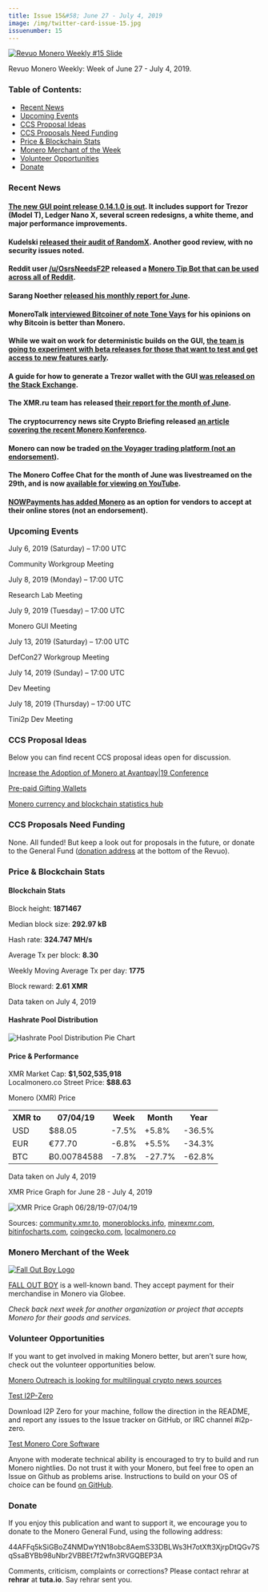 ```yaml
---
title: Issue 15&#58; June 27 - July 4, 2019
image: /img/twitter-card-issue-15.jpg
issuenumber: 15
---
```

[<img src="/img/img-issue15.jpg" alt="Revuo Monero Weekly #15 Slide" class="img-lead">](/issue-15.html)

<p class="text-lead">Revuo Monero Weekly: Week of June 27 - July 4, 2019.</p>
<!--more-->

<h3>Table of Contents:</h3>
<ul class="contents">
    <li><a href="#news">Recent News</a></li>
    <li><a href="#events">Upcoming Events</a></li>
    <li><a href="#ideas">CCS Proposal Ideas</a></li>
    <li><a href="#proposals">CCS Proposals Need Funding</a></li>
    <li><a href="#stats">Price & Blockchain Stats</a></li>
    <li><a href="#merchant">Monero Merchant of the Week</a></li>
    <li><a href="#volunteer">Volunteer Opportunities</a></li>
    <li><a href="#donate">Donate</a></li>
</ul>

<h3 id="news">Recent News</h3>

<div class="newsbyte">
    <h4><a href="https://www.reddit.com/r/Monero/comments/c8eg6k/gui_v01410_boron_butterfly_with_ledger_nano_x_and/" target="_blank">The new GUI point release 0.14.1.0 is out</a>. It includes support for Trezor (Model T), Ledger Nano X, several screen redesigns, a white theme, and major performance improvements.</h4>
</div>

<div class="newsbyte">
    <h4>Kudelski <a href="https://github.com/hyc/RandomxAudits/blob/master/Report-Kudelski-20190702.pdf" target="_blank">released their audit of RandomX</a>. Another good review, with no security issues noted.
    </h4>
</div>

<div class="newsbyte">
<h4>Reddit user <a href="https://www.reddit.com/user/OsrsNeedsF2P" target="_blank">/u/OsrsNeedsF2P</a> released a <a href="https://www.reddit.com/r/Monero/comments/c8052i/mainnet_release_announcing_umonerotipsbot_an/" target="_blank">Monero Tip Bot that can be used across all of Reddit</a>.
    </h4>
</div>

<div class="newsbyte">
    <h4>Sarang Noether <a href="https://repo.getmonero.org/monero-project/ccs-proposals/merge_requests/34#note_6648" target="_blank">released his monthly report for June</a>.
    </h4>
</div>

<div class="newsbyte">
    <h4>MoneroTalk <a href="https://www.youtube.com/watch?v=sJjV4PognZQ" target="_blank">interviewed Bitcoiner of note Tone Vays</a> for his opinions on why Bitcoin is better than Monero.</h4>
</div>

<div class="newsbyte">
    <h4>While we wait on work for deterministic builds on the GUI, <a href="https://www.reddit.com/r/Monero/comments/c7rdhy/introducing_the_concept_of_beta_prereleases_for/" target="_blank">the team is going to experiment with beta releases for those that want to test and get access to new features early</a>.</h4>
</div>

<div class="newsbyte">
    <h4>A guide for how to generate a Trezor wallet with the GUI <a href="https://monero.stackexchange.com/questions/11437/how-do-i-generate-a-trezor-monero-wallet-with-the-gui-monero-wallet-gui/" target="_blank">was released on the Stack Exchange</a>.</h4>
</div>

<div class="newsbyte">
    <h4>The XMR.ru team has released <a href="https://www.reddit.com/r/Monero/comments/c8m4tw/xmrrureport_june/" target="_blank">their report for the month of June</a>.</h4>
</div>

<div class="newsbyte">
    <h4>The cryptocurrency news site Crypto Briefing released <a href="https://cryptobriefing.com/monero-konferenco-explores-secure-privacy/" target="_blank">an article covering the recent Monero Konferenco</a>.</h4>
</div>

<div class="newsbyte">
    <h4>Monero can now be traded <a href="https://www.investvoyager.com/blog/now-trading-monero-everything-you-need-to-know/" target="_blank">on the Voyager trading platform (not an endorsement)</a>.</h4>
</div>

<div class="newsbyte">
    <h4>The Monero Coffee Chat for the month of June was livestreamed on the 29th, and is now <a href="https://www.youtube.com/watch?v=swTYc6y95Lw" target="_blank">available for viewing on YouTube</a>.</h4>
</div>

<div class="newsbyte">
    <h4><a href="https://www.reddit.com/r/Monero/comments/c94l1v/you_can_now_accept_payments_in_xmr_with/" target="_blank">NOWPayments has added Monero</a> as an option for vendors to accept at their online stores (not an endorsement).</h4>
</div>

<h3 id="events">Upcoming Events</h3>

<div class="event">
    <p class="date" markdown="1">July 6, 2019 (Saturday) – 17:00 UTC</p>
    <p markdown="1">Community Workgroup Meeting</p>
</div>

<div class="event">
    <p class="date" markdown="1">July 8, 2019 (Monday) – 17:00 UTC</p>
    <p markdown="1">Research Lab Meeting</p>
</div>

<div class="event">
    <p class="date" markdown="1">July 9, 2019 (Tuesday) – 17:00 UTC</p>
    <p markdown="1">Monero GUI Meeting</p>
</div>

<div class="event">
    <p class="date">July 13, 2019 (Saturday) – 17:00 UTC</p>
    <p>DefCon27 Workgroup Meeting</p>
</div>

<div class="event">
    <p class="date" markdown="1">July 14, 2019 (Sunday) – 17:00 UTC</p>
    <p markdown="1">Dev Meeting</p>
</div>

<div class="event">
    <p class="date" markdown="1">July 18, 2019 (Thursday) – 17:00 UTC</p>
    <p markdown="1">Tini2p Dev Meeting</p>
</div>

<h3 id="ideas">CCS Proposal Ideas</h3>

<p>Below you can find recent CCS proposal ideas open for discussion.</p>

<div class="proposal">
<p><a href="https://repo.getmonero.org/monero-project/ccs-proposals/merge_requests/81" target="_blank">Increase the Adoption of Monero at Avantpay|19 Conference</a></p>
</div>

<div class="proposal">
<p><a href="https://repo.getmonero.org/monero-project/ccs-proposals/merge_requests/78" target="_blank">Pre-paid Gifting Wallets</a></p>
</div>

<div class="proposal">
<p><a href="https://repo.getmonero.org/monero-project/ccs-proposals/merge_requests/58" target="_blank">Monero currency and blockchain statistics hub</a></p>
</div>

<h3 id="proposals">CCS Proposals Need Funding</h3>

<p>None. All funded! But keep a look out for proposals in the future, or donate to the General Fund (<a href="#donate">donation address</a> at the bottom of the Revuo).</p>

<h3 id="stats">Price & Blockchain Stats</h3>

<h4 class="stat">Blockchain Stats</h4>

<div class="bcstats">
    <p>Block height: <b>1871467</b></p>
    <p>Median block size: <b>292.97 kB</b></p>
    <p>Hash rate: <b>324.747 MH/s</b></p>
    <p>Average Tx per block: <b>8.30</b></p>
    <p>Weekly Moving Average Tx per day: <b>1775</b></p>
    <p>Block reward: <b>2.61 XMR</b></p>
</div>
<p class="note">Data taken on July 4, 2019</p>

<h4 class="stat">Hashrate Pool Distribution</h4>
<p><img src="/img/hashrate-pool-distribution-0704.png" alt="Hashrate Pool Distribution Pie Chart"/></p>

<h4 class="stat">Price & Performance</h4>

<div class="price-intro">XMR Market Cap:  <b> $1,502,535,918 </b><br>Localmonero.co Street Price: <b>$88.63</b></div>

<p class="table-title">Monero (XMR) Price</p>
<table class="price-table">
  <tr class="row1">
    <th>XMR to</th>
    <th>07/04/19</th>
    <th>Week</th>
    <th>Month</th>
    <th>Year</th>
  </tr>
  <tr>
    <td data-th="XMR to">USD</td>
    <td data-th="07/04/19">$88.05</td>
    <td data-th="Week" class="red">-7.5%</td>
    <td data-th="Month" class="green">+5.8%</td>
    <td data-th="Year" class="red">-36.5%</td>
  </tr>
  <tr class="row3">
    <td data-th="XMR to">EUR</td>
    <td data-th="07/04/19">€77.70</td>
    <td data-th="Week" class="red">-6.8%</td>
    <td data-th="Month" class="green">+5.5%</td>
    <td data-th="Year" class="red">-34.3%</td>
  </tr>
  <tr>
    <td data-th="XMR to">BTC</td>
    <td data-th="07/04/19">Ƀ0.00784588</td>
    <td data-th="Week" class="red">-7.8%</td>
    <td data-th="Month" class="red">-27.7%</td>
    <td data-th="Year" class="red">-62.8%</td>
  </tr>
</table>
<p class="note">Data taken on July 4, 2019</p>

<p class="table-title">XMR Price Graph for June 28 - July 4, 2019</p>

![XMR Price Graph 06/28/19-07/04/19](/img/weekly-chart-0704.png "XMR Price Graph 06/27/19-07/04/19") 

Sources: <a href="https://community.xmr.to/explorer/mainnet/" target="_blank">community.xmr.to</a>, <a href="https://moneroblocks.info/stats/transaction-stats" target="_blank">moneroblocks.info</a>, <a href="https://minexmr.com/pools.html" target="_blank">minexmr.com</a>, <a href="https://bitinfocharts.com/monero/" target="_blank">bitinfocharts.com</a>, <a href="https://www.coingecko.com/" target="_blank">coingecko.com</a>, <a href="https://localmonero.co/" target="_blank">localmonero.co</a>

<h3 id="merchant">Monero Merchant of the Week</h3>

<a href="https://store.falloutboy.com/" target="_blank"><img src="/img/fob-logo.png" alt="Fall Out Boy Logo" class="fob-img" id="decentraleyes"></a>

<a href="https://store.falloutboy.com/" target="_blank">FALL OUT BOY</a>  is a well-known band. They accept payment for their merchandise in Monero via Globee.

<i>Check back next week for another organization or project that accepts Monero for their goods and services.</i>

<h3 id="volunteer">Volunteer Opportunities</h3>

<p>If you want to get involved in making Monero better, but aren’t sure how, check out the volunteer opportunities below.</p>

<div class="newsbyte">
    <p class="date"><a href="https://www.reddit.com/r/Monero/comments/c5h3r7/crypto_localization_sites_monero_outreach/" target="_blank">Monero Outreach is looking for multilingual crypto news sources</a></p>
</div>

<div class="newsbyte">
    <p class="date"><a href="https://github.com/i2p-zero/i2p-zero/releases" target="_blank">Test I2P-Zero</a></p>
    <p>Download I2P Zero for your machine, follow the direction in the README, and report any issues to the Issue tracker on GitHub, or IRC channel #i2p-zero.</p>
</div>

<div class="newsbyte">
    <p class="date"><a href="https://github.com/monero-project/monero" target="_blank">Test Monero Core Software</a></p>
    <p>Anyone with moderate technical ability is encouraged to try to build and run Monero nightlies. Do not trust it with your Monero, but feel free to open an Issue on Github as problems arise. Instructions to build on your OS of choice can be found <a href="https://github.com/monero-project/monero#compiling-monero-from-source" target="_blank">on GitHub</a>. </p>
</div>

<h3 id="donate">Donate</h3>

<p markdown="1">If you enjoy this publication and want to support it, we encourage you to donate to the Monero General Fund, using the following address:</p>

<p class="address" markdown="1">44AFFq5kSiGBoZ4NMDwYtN18obc8AemS33DBLWs3H7otXft3XjrpDtQGv7SqSsaBYBb98uNbr2VBBEt7f2wfn3RVGQBEP3A</p>

<!--p><a href="monero:44AFFq5kSiGBoZ4NMDwYtN18obc8AemS33DBLWs3H7otXft3XjrpDtQGv7SqSsaBYBb98uNbr2VBBEt7f2wfn3RVGQBEP3A" class="qr"><img src="/img/donate-monero.png"></a></p-->

Comments, criticism, complaints or corrections? Please contact rehrar at **rehrar** at **tuta.io**. Say rehrar sent you.
